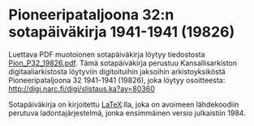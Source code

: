 # Pioneeripataljoona 32:n sotapäiväkirja 1941-1941 (19826)

Luettava PDF muotoionen sotapäiväkirja löytyy tiedostosta [Pion_P32_19826.pdf](Pion_P32_19826.pdf). Tämä sotapäiväkirja perustuu Kansallisarkiston digitaaliarkistosta löytyviin digitoituihin jaksoihin arkistoyksiköstä Pioneeripataljoona 32 1941-1941 (19826), joka löytyy osoitteesta:
http://digi.narc.fi/digi/slistaus.ka?ay=80360

Sotapäiväkirja on kirjoitettu [LaTeX](https://fi.wikipedia.org/wiki/LaTeX):lla, joka on avoimeen lähdekoodiin perutuva ladontajärjestelmä, jonka ensimmäinen versio julkaistiin 1984.